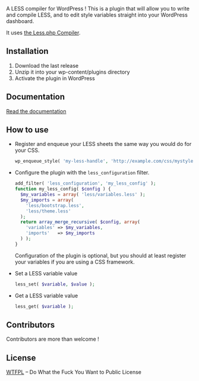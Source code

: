 A LESS compiler for WordPress ! This is a plugin that will allow you to write and compile LESS, and to edit style variables straight into your WordPress dashboard.

It uses [the Less.php Compiler](http://lessphp.gpeasy.com/).

## Installation

1. Download the last release
2. Unzip it into your wp-content/plugins directory
3. Activate the plugin in WordPress

## Documentation

[Read the documentation](http://webmaestro.fr/less-compiler-wordpress/)

## How to use

- Register and enqueue your LESS sheets the same way you would do for your CSS.
  ```php
  wp_enqueue_style( 'my-less-handle', 'http://example.com/css/mystyle.less', $deps, $ver, $media );
  ```

- Configure the plugin with the `less_configuration` filter.
  ```php
  add_filter( 'less_configuration', 'my_less_config' );
  function my_less_config( $config ) {
    $my_variables = array( 'less/variables.less' );
    $my_imports = array(
      'less/bootstrap.less',
      'less/theme.less'
    );
    return array_merge_recursive( $config, array(
      'variables' => $my_variables,
      'imports'   => $my_imports
    ) );
  }
  ```
  Configuration of the plugin is optional, but you should at least register your variables if you are using a CSS framework.

- Set a LESS variable value
  ```php
  less_set( $variable, $value );
  ```

- Get a LESS variable value
  ```php
  less_get( $variable );
  ```

## Contributors

Contributors are more than welcome !

## License

[WTFPL](http://www.wtfpl.net/) – Do What the Fuck You Want to Public License
